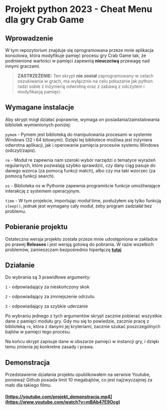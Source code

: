 # Projekt python 2023 - Cheat Menu dla gry Crab Game

## Wprowadzenie

W tym repozytorium znajduje się oprogramowana przeze mnie aplikacja konsolowa, która modyfikuje pamięć procesu gry Crab Game tak, że podmienione wartości w pamięci zapewnią **nieuczciwą** przewagę nad innymi graczami.

> **ZASTRZEŻENIE:**
> Ten skrypt **nie został** zaprogramowany w celach oszukiwania w grach,
> ma wyłącznie na celu pokazanie jak python radzi sobie z inżynierią odwrotną oraz z zabawą z odczytem i modyfikacją pamięci.

## Wymagane instalacje

Aby skrypt mógł działać poprawnie, wymaga on posiadania/zainstalowania bibliotek wymienionych poniżej:

`pymem` - Pymem jest biblioteką do manipulowania procesami w systemie Windows (32 i 64 bitowymi). Dzięki tej bibliotece możliwa jest inżyniera odwrotna aplikacji, jak i operowanie pamięcia procesów systemu Windows (odczyt/zapis).

`re` - Moduł re zapewnia nam szeroki wybór narzędzi o tematyce wyrażeń regularnych, które pozwalają szybko sprawdzić, czy dany ciąg pasuje do danego wzorca (za pomocą funkcji match), albo czy ma taki wzorzec (za pomocą funkcji search).

`os` - Biblioteka os w Pythonie zapewnia programiście funkcje umożliwiające interakcję z systemem operacyjnym.

`time` - W tym projekcie, importując moduł time, posłużyłem się tylko funkcją `sleep()`, jednak jest wymagany cały moduł, żeby program zadziałał bez problemu.


## Pobieranie projektu

Ostateczna wersja projektu została przeze mnie udostępniona w zakładce po prawej **Releases** i jest wersją gotową do pobrania. W razie wszelkich problemów, zamieszczam bezpośrednio hiperłączę **[tutaj](https://github.com/wajnie/projekt-py2023/releases/tag/Fina%C5%82)**

## Działanie

Do wybrania są 3 prawidłowe argumenty:

`1` - odpowiadający za nieskończony skok

`2` - odpowiadający za zmniejszenie odrzutu

`3` - odpowiadający za szybkie uderzanie

Po wybraniu jednego z tych argumentów skrypt zacznie pobierać wszystkie dane z pamięci modułu gry. Gdy mu się to powiedzie, zacznie pracę z biblioteką `re`, która z danymi jej kryteriami, zacznie szukać poszczególnych bajtów w pamięci tego procesu.

Na końcu skrypt zapisuje dane w obszarze pamięci w instancji gry, i dzięki temu zmienia jej konkretne zasady i prawa.

## Demonstracja

Przedstawienie działania projektu opublikowałem na serwisie Youtube, ponieważ Github posiada limit 10 megabajtów, co jest najzwyczajniej za mało dla takiego filmu.

#### **[https://youtube.com/projekt_demonstracja.mp4](https://www.youtube.com/watch?v=mBAb47E9Ocg)**
